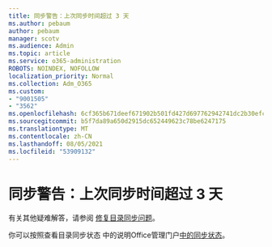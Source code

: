 ```yaml
---
title: 同步警告：上次同步时间超过 3 天
ms.author: pebaum
author: pebaum
manager: scotv
ms.audience: Admin
ms.topic: article
ms.service: o365-administration
ROBOTS: NOINDEX, NOFOLLOW
localization_priority: Normal
ms.collection: Adm_O365
ms.custom:
- "9001505"
- "3562"
ms.openlocfilehash: 6cf365b671deef671902b501fd427d697762942741dc2b30efc97b953c5e1878
ms.sourcegitcommit: b5f7da89a650d2915dc652449623c78be6247175
ms.translationtype: MT
ms.contentlocale: zh-CN
ms.lasthandoff: 08/05/2021
ms.locfileid: "53909132"
---
```

# <a name="sync-warning-last-synced-more-than-3-days-ago"></a>同步警告：上次同步时间超过 3 天

有关其他疑难解答，请参阅 [修复目录同步问题](https://docs.microsoft.com/office365/enterprise/fix-problems-with-directory-synchronization)。

你可以按照查看目录同步状态 中的说明Office管理门户[中的同步状态](https://docs.microsoft.com/office365/enterprise/view-directory-synchronization-status)。

